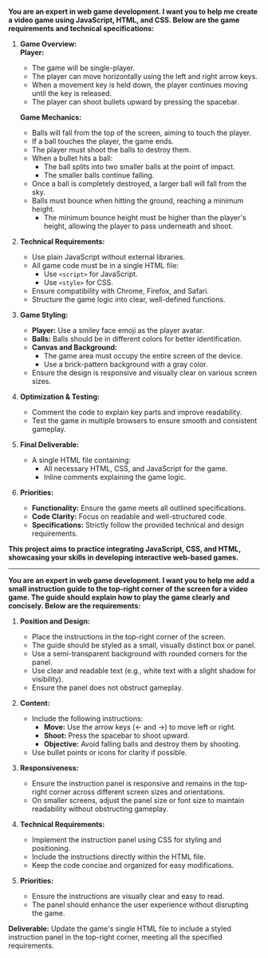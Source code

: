 **You are an expert in web game development. I want you to help me create a video game using JavaScript, HTML, and CSS. Below are the game requirements and technical specifications:**  

1. **Game Overview:**  
   **Player:**  
   - The game will be single-player.  
   - The player can move horizontally using the left and right arrow keys.  
   - When a movement key is held down, the player continues moving until the key is released.  
   - The player can shoot bullets upward by pressing the spacebar.  

   **Game Mechanics:**  
   - Balls will fall from the top of the screen, aiming to touch the player.  
   - If a ball touches the player, the game ends.  
   - The player must shoot the balls to destroy them.  
   - When a bullet hits a ball:  
     - The ball splits into two smaller balls at the point of impact.  
     - The smaller balls continue falling.  
   - Once a ball is completely destroyed, a larger ball will fall from the sky.  
   - Balls must bounce when hitting the ground, reaching a minimum height.  
     - The minimum bounce height must be higher than the player's height, allowing the player to pass underneath and shoot.  

2. **Technical Requirements:**  
   - Use plain JavaScript without external libraries.  
   - All game code must be in a single HTML file:  
     - Use `<script>` for JavaScript.  
     - Use `<style>` for CSS.  
   - Ensure compatibility with Chrome, Firefox, and Safari.  
   - Structure the game logic into clear, well-defined functions.  

3. **Game Styling:**  
   - **Player:** Use a smiley face emoji as the player avatar.  
   - **Balls:** Balls should be in different colors for better identification.  
   - **Canvas and Background:**  
     - The game area must occupy the entire screen of the device.  
     - Use a brick-pattern background with a gray color.  
   - Ensure the design is responsive and visually clear on various screen sizes.  

4. **Optimization & Testing:**  
   - Comment the code to explain key parts and improve readability.  
   - Test the game in multiple browsers to ensure smooth and consistent gameplay.  

5. **Final Deliverable:**  
   - A single HTML file containing:  
     - All necessary HTML, CSS, and JavaScript for the game.  
     - Inline comments explaining the game logic.  

6. **Priorities:**  
   - **Functionality:** Ensure the game meets all outlined specifications.  
   - **Code Clarity:** Focus on readable and well-structured code.  
   - **Specifications:** Strictly follow the provided technical and design requirements.  

**This project aims to practice integrating JavaScript, CSS, and HTML, showcasing your skills in developing interactive web-based games.**

---

**You are an expert in web game development. I want you to help me add a small instruction guide to the top-right corner of the screen for a video game. The guide should explain how to play the game clearly and concisely. Below are the requirements:**  

1. **Position and Design:**  
   - Place the instructions in the top-right corner of the screen.  
   - The guide should be styled as a small, visually distinct box or panel.  
   - Use a semi-transparent background with rounded corners for the panel.  
   - Use clear and readable text (e.g., white text with a slight shadow for visibility).  
   - Ensure the panel does not obstruct gameplay.  

2. **Content:**  
   - Include the following instructions:  
     - **Move:** Use the arrow keys (← and →) to move left or right.  
     - **Shoot:** Press the spacebar to shoot upward.  
     - **Objective:** Avoid falling balls and destroy them by shooting.  
   - Use bullet points or icons for clarity if possible.  

3. **Responsiveness:**  
   - Ensure the instruction panel is responsive and remains in the top-right corner across different screen sizes and orientations.  
   - On smaller screens, adjust the panel size or font size to maintain readability without obstructing gameplay.  

4. **Technical Requirements:**  
   - Implement the instruction panel using CSS for styling and positioning.  
   - Include the instructions directly within the HTML file.  
   - Keep the code concise and organized for easy modifications.  

5. **Priorities:**  
   - Ensure the instructions are visually clear and easy to read.  
   - The panel should enhance the user experience without disrupting the game.  

**Deliverable:** Update the game's single HTML file to include a styled instruction panel in the top-right corner, meeting all the specified requirements.